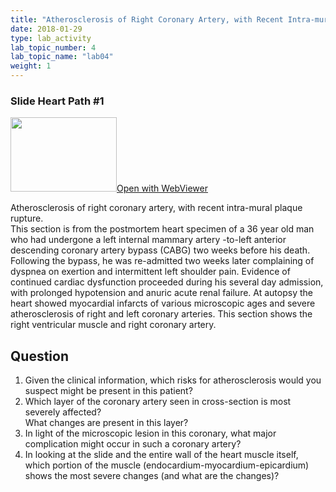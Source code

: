 ```yaml
---
title: "Atherosclerosis of Right Coronary Artery, with Recent Intra-mural Plaque Rupture"
date: 2018-01-29
type: lab_activity
lab_topic_number: 4
lab_topic_name: "lab04"
weight: 1
---
```

<div class="entrybody">
<h3>Slide Heart Path #1</h3>

<div class="thumbnail"><a href="http://virtualslides.cumc.columbia.edu/Heart%20Path%2001.svs/view.apml?" target="_blank"><img alt="" src="http://pathologylab.ccnmtl.columbia.edu/assets/images/slide_heartpath01.jpg" width="170" height="119" class="mt-image-left"></a><a href="http://virtualslides.cumc.columbia.edu/Heart%20Path%2001.svs/view.apml?" target="_blank">Open with WebViewer</a></div>

<p>Atherosclerosis of right coronary artery, with recent intra-mural plaque rupture.<br>
This section is from the postmortem heart specimen of a 36 year old man who had undergone a left internal mammary artery -to-left anterior descending coronary artery bypass (CABG) two weeks before his death. Following the bypass, he was re-admitted two weeks later complaining of dyspnea on exertion and intermittent left shoulder pain. Evidence of continued cardiac dysfunction proceeded during his several day admission, with prolonged hypotension and anuric acute renal failure. At autopsy the heart showed myocardial infarcts of various microscopic ages and severe atherosclerosis of right and left coronary arteries. This section shows the right ventricular muscle and right coronary artery.<br clear="all"></p>

<h2>Question</h2>


<ol>
<li>Given the clinical information, which risks for atherosclerosis would you suspect might be present in this patient?</li>
<li>Which layer of the coronary artery seen in cross-section is most severely affected?<br>
What changes are present in this layer?</li>
<li>In light of the microscopic lesion in this coronary, what major complication might occur in such a coronary artery?</li>
<li>In looking at the slide and the entire wall of the heart muscle itself, which portion of the muscle (endocardium-myocardium-epicardium) shows the most severe changes (and what are the changes)?</li>
</ol>


						
</div>
